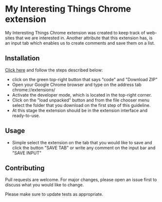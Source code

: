 # My Interesting Things Chrome extension

My Interesting Things Chrome extension was created to keep track of web-sites that we are interested in. 
Another attribute that this extension has, is an input tab which enables us to create comments and save them on a list. 

## Installation

 [Click here](https://github.com/marianoeq/chrome-extension) and follow the steps described below:
- click on the green top-right button that says "code" and "Download ZIP"
- Open your Google Chrome browser and type on the address tab chrome://extensions/
- Activate the developer mode, which is located in the top-right corner.
- Click on the "load unpacked" button and from the file chooser menu select the folder that you download on the first step of this guideline. 
- At this stage the extension should be in the extension interface and ready-to-use.  

## Usage

- Simple select the extension on the tab that you would like to save and click the button "SAVE TAB" or write any comment on the input bar and "SAVE INPUT" 

## Contributing
Pull requests are welcome. For major changes, please open an issue first to discuss what you would like to change.

Please make sure to update tests as appropriate.
